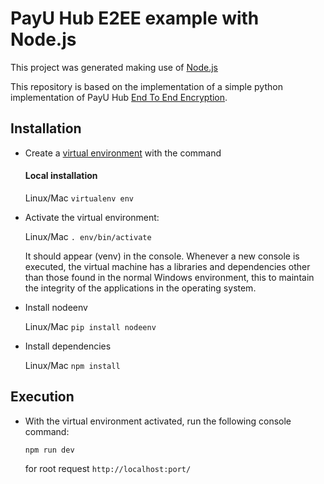 # PayU Hub E2EE example with Node.js

This project was generated making use of [Node.js](https://nodejs.org/)

This repository is based on the implementation of a simple python implementation of PayU Hub [End To End Encryption](https://developers.paymentsos.com/docs/security/e2ee.html).

## Installation

- Create a [virtual environment](https://pypi.org/project/nodeenv/) with the command

    #### Local installation
    Linux/Mac 
    ```virtualenv env```

- Activate the virtual environment:

    Linux/Mac ```. env/bin/activate```

    It should appear (venv) in the console. Whenever a new console is executed, the virtual machine has a libraries and dependencies other than those found in the normal Windows environment, this to maintain the integrity of the applications in the operating system.

- Install nodeenv

    Linux/Mac ```pip install nodeenv```

- Install dependencies

    Linux/Mac ```npm install```

## Execution

- With the virtual environment activated, run the following console command:

    ```npm run dev```

    for root request ```http://localhost:port/```